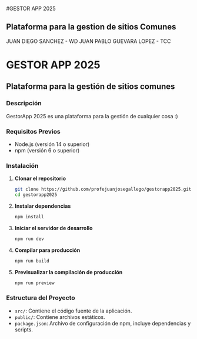 #GESTOR APP 2025
## Plataforma para la gestion  de sitios Comunes
JUAN DIEGO SANCHEZ - WD
JUAN PABLO GUEVARA LOPEZ - TCC

# GESTOR APP 2025

## Plataforma para la gestión de sitios comunes

### Descripción
GestorApp 2025 es una plataforma para la gestión de cualquier cosa :)

### Requisitos Previos
- Node.js (versión 14 o superior)
- npm (versión 6 o superior)

### Instalación

1. **Clonar el repositorio**
   ```bash
   git clone https://github.com/profejuanjosegallego/gestorapp2025.git
   cd gestorapp2025
   ```

2. **Instalar dependencias**
   ```bash
   npm install
   ```

3. **Iniciar el servidor de desarrollo**
   ```bash
   npm run dev
   ```

4. **Compilar para producción**
   ```bash
   npm run build
   ```

5. **Previsualizar la compilación de producción**
   ```bash
   npm run preview
   ```

### Estructura del Proyecto
- `src/`: Contiene el código fuente de la aplicación.
- `public/`: Contiene archivos estáticos.
- `package.json`: Archivo de configuración de npm, incluye dependencias y scripts.
